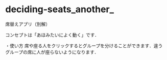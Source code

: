 # deciding-seats_another_
席替えアプリ（別解）

コンセプトは「あほみたいによく動く」です．

・使い方
席や座る人をクリックするとグループを分けることができます．違うグループの席に人が座らないようになります．
